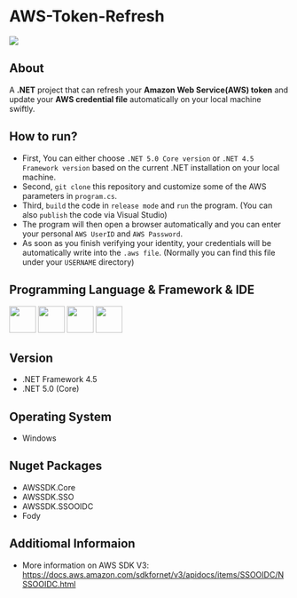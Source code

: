 # AWS-Token-Refresh
![](https://user-images.githubusercontent.com/65143821/143433804-723b67d0-54b9-45eb-b7b4-8fedb454bc4b.png)


## About

A **.NET** project that can refresh your **Amazon Web Service(AWS) token** and update your **AWS credential file** automatically on your local machine swiftly.

## How to run?

- First, You can either choose `.NET 5.0 Core version` or `.NET 4.5 Framework version` based on the current .NET installation on your local machine.
- Second, `git clone` this repository and customize some of the AWS parameters in `program.cs`.
- Third, `build` the code in `release mode` and `run` the program. (You can also `publish` the code via Visual Studio)
- The program will then open a browser automatically and you can enter your personal `AWS UserID` and `AWS Password`. 
- As soon as you finish verifying your identity, your credentials will be automatically write into the `.aws file`. (Normally you can find this file under your `USERNAME` directory)

## Programming Language & Framework & IDE

<img src="https://cdn.jsdelivr.net/gh/devicons/devicon/icons/csharp/csharp-original.svg" width=48px height=48px/> <img src="https://cdn.jsdelivr.net/gh/devicons/devicon/icons/dot-net/dot-net-plain-wordmark.svg" width=48px height=48px/> <img src="https://cdn.jsdelivr.net/gh/devicons/devicon/icons/dotnetcore/dotnetcore-original.svg" width=48px height=48px/>  <img src="https://cdn.jsdelivr.net/gh/devicons/devicon/icons/visualstudio/visualstudio-plain.svg" width=48px height=48px/>

## Version
- .NET Framework 4.5
- .NET 5.0 (Core)

## Operating System
- Windows

## Nuget Packages

- AWSSDK.Core
- AWSSDK.SSO
- AWSSDK.SSOOIDC
- Fody

## Additiomal Informaion
- More information on AWS SDK V3: https://docs.aws.amazon.com/sdkfornet/v3/apidocs/items/SSOOIDC/NSSOOIDC.html
